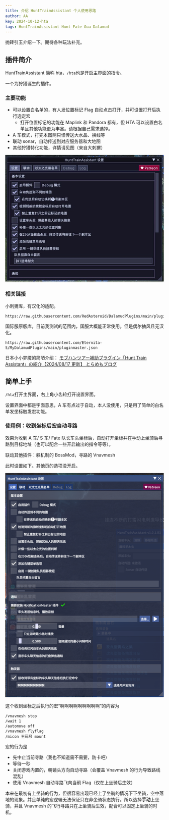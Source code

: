 ```yaml
---
title: 介绍 HuntTrainAssistant 个人使用思路
author: AA
key: 2024-10-12-hta
tags: HuntTrainAssistant Hunt Fate Gua Dalamud
---
```


抛砖引玉介绍一下。期待各种玩法补充。

## 插件简介

HuntTrainAssistant 简称 hta，`/hta`也是开启主界面的指令。

一个为狩猎诞生的插件。

<!--more-->

### 主要功能

- 可以设置白名单的，有人发位置标记 Flag 自动点击打开，并可设置打开后执行选定宏
  - 打开位置标记的功能在 Maplink 和 Pandora 都有，但 HTA 可以设置白名单且其他功能更为丰富。请根据自己需求选择。
- A 车模式，打完本图两只怪传送大水晶、换线等
- 联动 sonar，自动传送到对应服务器和大地图
- 其他狩猎特化功能，详情请见图（来自大刺猬）

![](/assets/images/2024-10-12-hta_2024-10-12-22-40-38.png)

### 相关链接

小刺猬库，有汉化的适配。

```
https://raw.githubusercontent.com/RedAsteroid/DalamudPlugins/main/pluginmaster.json
```

国际服原版库，目前我测试的范围内，国服大概能正常使用。但是偶尔抽风且无汉化。

```
https://raw.githubusercontent.com/Eternita-S/MyDalamudPlugins/main/pluginmaster.json
```

日本小小梦魇的简陋介绍：
[モブハンツアー補助プラグイン「Hunt Train Assistant」の紹介【2024/08/17 更新】 とらめもブログ](https://toramemoblog.com/hunt-train-assistant)

## 简单上手

`/hta`打开主界面，右上角小齿轮打开设置界面。

设置界面中都是字面意思，A 车有点过于自动，本人没使用，只是用了简单的白名单发坐标触发宏功能。

### 使用例：收到坐标后宏自动寻路

效果为收到 A 车/ S 车/ Fate 队长车头坐标后，自动打开坐标并在手动上坐骑后寻路到目标地址（也可以配合一些开启输出的指令等等）。

联动其他插件：躲机制的 BossMod，寻路的 Vnavmesh

此时设置如下。其他页的选项没开启。

![](/assets/images/2024-10-12-hta_2024-10-12-23-24-09.png)

这个收到坐标之后执行的宏“啊啊啊啊啊啊啊啊啊”的内容为

```
/vnavmesh stop
/wait 1
/automove off
/vnavmesh flyflag
/micon 王冠号 mount
```

宏的行为是

- 先中止当前寻路（我也不知道需不需要，防卡吧）
- 等待一秒
- 关闭游戏内置的，朝镜头方向自动寻路（会覆盖 Vnavmesh 的行为导致路线混乱）
- 使用 Vnavmesh 自动寻路飞向当前 Flag（仅在上坐骑后生效）

本来在最初有上坐骑的行为，但很容易出现已经上了坐骑的情况下下坐骑，空中落地的现象。并且单纯的宏逻辑无法保证只在非坐骑状态执行。所以选择**手动**上坐骑，并且 Vnavmesh 的飞行寻路只在上坐骑后生效，配合可以固定上坐骑的时机。
